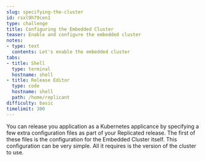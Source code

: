 ```yaml
---
slug: specifying-the-cluster
id: rsxl9h79cen1
type: challenge
title: Configuring the Embedded Cluster
teaser: Enable and configure the embedded cluster
notes:
- type: text
  contents: Let's enable the embedded cluster
tabs:
- title: Shell
  type: terminal
  hostname: shell
- title: Release Editor
  type: code
  hostname: shell
  path: /home/replicant
difficulty: basic
timelimit: 300
---
```


You can release you application as a Kubernetes applicance by
specifying a few extra configuration files as part of your Replicated
release. The first of these files is the configuration for the
Embedded Cluster itself. This configuration can be very simple. All
it requires is the version of the cluster to use.
